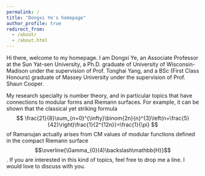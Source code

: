 ```yaml
---
permalink: /
title: "Dongxi Ye's homepage"
author_profile: true
redirect_from: 
  - /about/
  - /about.html
---
```


Hi there, welcome to my homepage. I am Dongxi Ye, an Associate Professor at the Sun Yat-sen University, a Ph.D. graduate of University of Wisconsin-Madison under the supervision of Prof. Tonghai Yang, and a BSc (First Class Honours) graduate of Massey University under the supervision of Prof. Shaun Cooper. 

My research specialty is number theory, and in particular topics that have connections to modular forms and Riemann surfaces. For example, it can be shown that the classical yet striking formula 
$$
\frac{21}{8}\sum_{n=0}^{\infty}\binom{2n}{n}^{3}\left(n+\frac{5}{42}\right)\frac{1}{2^{12n}}=\frac{1}{\pi}
$$
of Ramanujan actually arises from CM values of modular functions defined in the compact Riemann surface $$\overline{\Gamma_{0}(4)\backslash\mathbb{H}}$$. If you are interested in this kind of topics, feel free to drop me a line. I would love to discuss with you.
